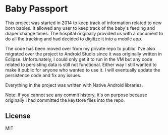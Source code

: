 
# Baby Passport
This project was started in 2014 to keep track of information related to new born babies.  It allowed any user to keep track of the baby's feeding and diaper change times.  The hospital originally provided us with a document to do all the tracking and had decided to digitize it into a mobile app.

The code has been moved over from my private repo to public.  I've also migrated over the project to Android Studio since it was originally written in Eclipse.  Unfortunately, I could only get it to run in the VM but any code related to persisting data is still not functional.  Either way I still wanted to make it public for anyone who wanted to use it.  I will eventually update the persistence code and fix any issues.

Everything in the project was written with Native Android libraries.

Note: if you cannot see any commit history, it's on purpose because originally I had committed the keystore files into the repo.

## License
MIT